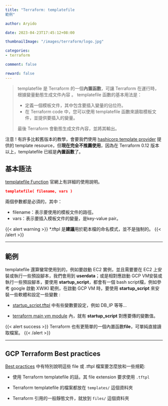 ```yaml
---
title: "Terraform: templatefile
範例"

author: Aryido

date: 2023-04-23T17:45:12+08:00

thumbnailImage: "/images/terraform/logo.jpg"

categories:
- terraform

comment: false

reward: false
---
```

<!--BODY-->
> templatefile 是 Terraform 的一個**內置函數**，可讓 Terraform 在運行時，根據變量動態生成文件內容 。 templatefile 函數的基本用法是：
> - 定義一個模板文件，其中包含要插入變量的佔位符。
> - 在 Terraform code 中，您可以使用 templatefile 函數來讀取模板文件，並提供要插入的變量。
>
> 最後 Terraform 會動態生成文件內容，並將其輸出。
<!--more-->

注意 ! 有許多比較舊版本的教學，會要我們使用 [hashicorp template provider](https://registry.terraform.io/providers/hashicorp/template/latest/docs/data-sources/file) 提供的 template resource，但**現在完全不推薦使用**，因為在 Terraform 0.12 版本以上，templatefile 已經是**內置函數**了。


## 基本語法
[templatefile Function](https://developer.hashicorp.com/terraform/language/functions/templatefile) 官網上有詳細的使用說明。

```json
templatefile( filename, vars )
```
兩個參數都是必須的，其中：

- filename：表示要使用的模板文件的路徑。
- vars：表示要插入模板文件的變量，是key-value pair。

{{< alert warning >}}
*.tftpl 是**建議**用於範本檔的命名模式，並不是強制的。
{{< /alert >}}

---

## 範例
templatefile 還算蠻常使用到的，例如要啟動 EC2 實例，並且需要要在 EC2 上安裝或執行一些預設腳本，我們會用到 **userdata**；或是相對應啟動 GCP VM安裝或執行一些預設腳本，要使用 **startup_script**，都會有一個 bash script檔，例如參考 google 啟動 XWIKI 範例，在啟動 GCP VM 時，要使用 **startup_script** 來安裝一些軟體和設定一些變數 :

- [startup_script.tftpl](https://github.com/Aryido/terraform-example-deploy-java-multizone/blob/main/infra/templates/startup_script.tftpl) 中有些變數要設定，例如 DB_IP 等等...

- [terraform main vm module](https://github.com/Aryido/terraform-example-deploy-java-multizone/blob/main/infra/main.tf) 內，就有 **startup_script** 對應要傳的變數值。

{{< alert success >}}
Terraform 也有更簡單的一個內置函數**file**，可單純直接讀取檔案。
{{< /alert >}}

---

## GCP Terraform Best practices

[Best practices](https://cloud.google.com/docs/terraform/best-practices-for-terraform#module-structure) 中有特別說明這些 file 或 .tftpl 檔案要怎麼放和一些規範:

- 使用 Terraform templatefile 的話，其 file extension 要求使用 ```.tftpl```

- Terraform templatefile 的檔案都放在 ```templates/``` 這個資料夾

- Terraform 引用的一般靜態文件，就放到 ```files/``` 這個資料夾
